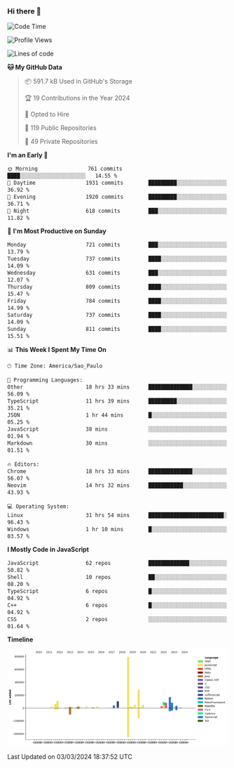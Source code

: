 ### Hi there 👋

<!--START_SECTION:waka-->
![Code Time](http://img.shields.io/badge/Code%20Time-5%2C709%20hrs%2049%20mins-blue)

![Profile Views](http://img.shields.io/badge/Profile%20Views-1-blue)

![Lines of code](https://img.shields.io/badge/From%20Hello%20World%20I%27ve%20Written-2.2%20million%20lines%20of%20code-blue)

**🐱 My GitHub Data** 

> 📦 591.7 kB Used in GitHub's Storage 
 > 
> 🏆 19 Contributions in the Year 2024
 > 
> 💼 Opted to Hire
 > 
> 📜 119 Public Repositories 
 > 
> 🔑 49 Private Repositories 
 > 
**I'm an Early 🐤** 

```text
🌞 Morning                761 commits         ████░░░░░░░░░░░░░░░░░░░░░   14.55 % 
🌆 Daytime                1931 commits        █████████░░░░░░░░░░░░░░░░   36.92 % 
🌃 Evening                1920 commits        █████████░░░░░░░░░░░░░░░░   36.71 % 
🌙 Night                  618 commits         ███░░░░░░░░░░░░░░░░░░░░░░   11.82 % 
```
📅 **I'm Most Productive on Sunday** 

```text
Monday                   721 commits         ███░░░░░░░░░░░░░░░░░░░░░░   13.79 % 
Tuesday                  737 commits         ████░░░░░░░░░░░░░░░░░░░░░   14.09 % 
Wednesday                631 commits         ███░░░░░░░░░░░░░░░░░░░░░░   12.07 % 
Thursday                 809 commits         ████░░░░░░░░░░░░░░░░░░░░░   15.47 % 
Friday                   784 commits         ████░░░░░░░░░░░░░░░░░░░░░   14.99 % 
Saturday                 737 commits         ████░░░░░░░░░░░░░░░░░░░░░   14.09 % 
Sunday                   811 commits         ████░░░░░░░░░░░░░░░░░░░░░   15.51 % 
```


📊 **This Week I Spent My Time On** 

```text
🕑︎ Time Zone: America/Sao_Paulo

💬 Programming Languages: 
Other                    18 hrs 33 mins      ██████████████░░░░░░░░░░░   56.09 % 
TypeScript               11 hrs 39 mins      █████████░░░░░░░░░░░░░░░░   35.21 % 
JSON                     1 hr 44 mins        █░░░░░░░░░░░░░░░░░░░░░░░░   05.25 % 
JavaScript               38 mins             ░░░░░░░░░░░░░░░░░░░░░░░░░   01.94 % 
Markdown                 30 mins             ░░░░░░░░░░░░░░░░░░░░░░░░░   01.51 % 

🔥 Editors: 
Chrome                   18 hrs 33 mins      ██████████████░░░░░░░░░░░   56.07 % 
Neovim                   14 hrs 32 mins      ███████████░░░░░░░░░░░░░░   43.93 % 

💻 Operating System: 
Linux                    31 hrs 54 mins      ████████████████████████░   96.43 % 
Windows                  1 hr 10 mins        █░░░░░░░░░░░░░░░░░░░░░░░░   03.57 % 
```

**I Mostly Code in JavaScript** 

```text
JavaScript               62 repos            █████████████░░░░░░░░░░░░   50.82 % 
Shell                    10 repos            ██░░░░░░░░░░░░░░░░░░░░░░░   08.20 % 
TypeScript               6 repos             █░░░░░░░░░░░░░░░░░░░░░░░░   04.92 % 
C++                      6 repos             █░░░░░░░░░░░░░░░░░░░░░░░░   04.92 % 
CSS                      2 repos             ░░░░░░░░░░░░░░░░░░░░░░░░░   01.64 % 
```



**Timeline**

![Lines of Code chart](https://raw.githubusercontent.com/jampow/jampow/master/assets/bar_graph.png)


 Last Updated on 03/03/2024 18:37:52 UTC
<!--END_SECTION:waka-->
